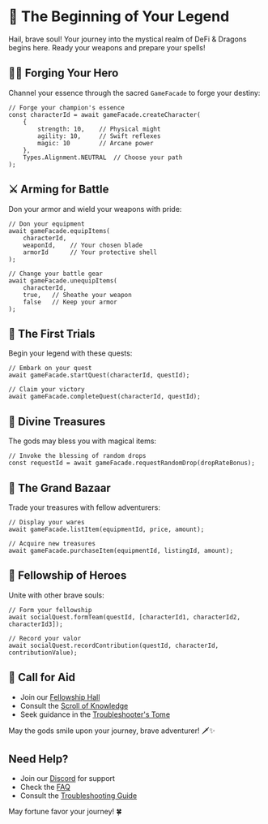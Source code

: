 # 🌟 The Beginning of Your Legend

Hail, brave soul! Your journey into the mystical realm of DeFi & Dragons begins here. Ready your weapons and prepare your spells!

## 🧙‍♂️ Forging Your Hero
Channel your essence through the sacred `GameFacade` to forge your destiny:

```solidity
// Forge your champion's essence
const characterId = await gameFacade.createCharacter(
    {
        strength: 10,    // Physical might
        agility: 10,     // Swift reflexes
        magic: 10        // Arcane power
    },
    Types.Alignment.NEUTRAL  // Choose your path
);
```

## ⚔️ Arming for Battle
Don your armor and wield your weapons with pride:

```solidity
// Don your equipment
await gameFacade.equipItems(
    characterId,
    weaponId,    // Your chosen blade
    armorId      // Your protective shell
);

// Change your battle gear
await gameFacade.unequipItems(
    characterId,
    true,   // Sheathe your weapon
    false   // Keep your armor
);
```

## 📜 The First Trials
Begin your legend with these quests:

```solidity
// Embark on your quest
await gameFacade.startQuest(characterId, questId);

// Claim your victory
await gameFacade.completeQuest(characterId, questId);
```

## 🎁 Divine Treasures
The gods may bless you with magical items:

```solidity
// Invoke the blessing of random drops
const requestId = await gameFacade.requestRandomDrop(dropRateBonus);
```

## 🏪 The Grand Bazaar
Trade your treasures with fellow adventurers:

```solidity
// Display your wares
await gameFacade.listItem(equipmentId, price, amount);

// Acquire new treasures
await gameFacade.purchaseItem(equipmentId, listingId, amount);
```

## 🤝 Fellowship of Heroes
Unite with other brave souls:

```solidity
// Form your fellowship
await socialQuest.formTeam(questId, [characterId1, characterId2, characterId3]);

// Record your valor
await socialQuest.recordContribution(questId, characterId, contributionValue);
```

## 📯 Call for Aid

- Join our [Fellowship Hall](https://discord.gg/defi-dragons)
- Consult the [Scroll of Knowledge](../faq.md)
- Seek guidance in the [Troubleshooter's Tome](../troubleshooting.md)

May the gods smile upon your journey, brave adventurer! 🗡️✨

##  Need Help?

- Join our [Discord](https://discord.gg/defi-dragons) for support
- Check the [FAQ](../faq.md)
- Consult the [Troubleshooting Guide](../troubleshooting.md)

May fortune favor your journey! 🍀 